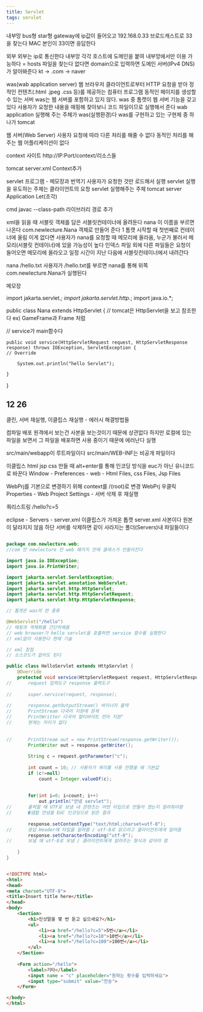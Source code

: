 ```yaml
---
title: Servlet
tags: servlet
---
```


내부망
bus형
star형
gateway에 ip값이 들어오고 192.168.0.33
브로드캐스트로 33을 찾는다
MAC 본인이 33이면 응답한다

외부
외부는 ip로 통신한다
내부망 각각 호스트에 도메인을 붙여 내부망에서만 이용 가능하다 = hosts 파일을 찾는다
없다면 domain으로 입력하면 도메인 서버(IPv4 DNS)가 알아봐준다 kt -> .com -> naver

was(wab application server)
웹 브라우저 클라이언트로부터 HTTP 요청을 받아 정적인 컨텐츠(.html .jpeg .css 등)를 제공하는 컴퓨터 프로그램
동적인 페이지를 생성할 수 있는 서버
was는 웹 서버를 포함하고 있지 않다. was 중 톰캣이 웹 서버 기능을 갖고 있다
사용자가 요청한 내용을 매핑해 찾아보니 코드 파일이므로 실행해서 준다
wab application 실행해 주는 주체가 was(실행환경)다
was를 구현하고 있는 구현체 중 하나가 tomcat

웹 서버(Web Server)
사용자 요청에 따라 다른 처리를 해줄 수 없다
동적인 처리를 해주는 웹 어플리케이션이 없다

context 사이트
http://IP:Port/context/리소스들

tomcat
server.xml Context추가


servlet 프로그램 - 메모장과 번역기
사용자가 요청한 것만 로드해서 실행
servlet 실행을 유도하는 주체는 클라이언트의 요청
servlet 실행해주는 주체 tomcat
server Application Let(조각)

cmd
javac --class-path 
라이브러리 경로 추가

xml을 읽을 때 서블릿 객체를 담은 서블릿컨테이너에 올려둔다
<servlet>
		<servlet-name>nana</servlet-name> 이 이름을 부르면 나온다
		<servlet-class>com.newlecture.Nana</servlet-class> 객체로 만들어 준다
		<load-on-startup>1</load-on-startup> 톰캣 시작할 때 첫번째로 컨테이너에 올림
		이게 없다면 사용자가 nana를 요청할 때 메모리에 올라옴, 누군가 불러서 메모리(서블릿 컨테이너)에 있을 가능성이 높다
</servlet>
인덱스 파일 외에 다른 파일들은 요청이 들어오면 메모리에 올라오고 일정 시간이 지난 다음에 서블릿컨테이너에서 내려간다


<servlet-mapping>
		<servlet-name>nana</servlet-name>
		<url-pattern>/hello.txt</url-pattern>
</servlet-mapping>
사용자가 /hello.txt를 부르면 nana를 통해 위쪽 com.newlecture.Nana가 실행된다

메모장

import jakarta.servlet.*;
import jakarta.servlet.http.*;
import java.io.*;

public class Nana extends HttpServlet {
// tomcat은 HttpServlet을 보고 참조한다 ex) GameFrame과 Frame 처럼

// service가 main함수다

	public void service(HttpServletRequest request, HttpServletResponse response) throws IOException, ServletException {
	// Override
	
		System.out.println("hello Servlet");

	}

}

12 26
-------------

클린, 서버 재실행, 이클립스 재실행 - 에러시 해결방법들

컴파일
배포  원격에서 보는건 사본을 보는것이기 때문에 상관없다 하지만 로컬에 있는 파일을 보면서 그 파일을 배포하면 사용 중이기 때문에 에러난다
실행

src/main/webapp이 루트파일이다 src/main/WEB-INF는 비공개 파일이다

이클립스 html jsp css 만들 때 alt+enter를 통해 인코딩 방식을 euc가 아닌 유니코드로 바꾼다
Window - Preferences - web - Html Files, css Files, Jsp Files

WebPrj를 기본으로 변경하기 위해 context를 /(root)로 변경
WebPrj 우클릭 Properties - Web Project Settings - 서버 삭제 후 재실행

쿼리스트링
/hello?c=5

eclipse - Servers - server.xml 이클립스가 가져온 톱캣 server.xml 사본이다 원본이 달라지지 않음
하단 서버를 삭제하면 같이 사라지는 폴더(Servers)내 파일들이다

```java

package com.newlecture.web;
//com 안 newlecture 안 web 패키지 안에 클래스가 만들어진다

import java.io.IOException;
import java.io.PrintWriter;

import jakarta.servlet.ServletException;
import jakarta.servlet.annotation.WebServlet;
import jakarta.servlet.http.HttpServlet;
import jakarta.servlet.http.HttpServletRequest;
import jakarta.servlet.http.HttpServletResponse;

// 톰캣은 was의 한 종류

@WebServlet("/hello")
// 매핑과 객체화를 간단히해줌
// web browser가 hello servlet을 호출하면 service 함수를 실행한다
// xml없이 사용한다 현재 기술

// xml 장점
// 소스코드가 없어도 된다

public class HelloServlet extends HttpServlet {
	@Override
	protected void service(HttpServletRequest request, HttpServletResponse response) throws ServletException, IOException {
//		request 입력도구 response 출력도구
		
//		super.service(request, response);
		
//		response.getOutputStream() 바이너리 출력
//		PrintStream 다국어 지원에 문제
//		PrintWritter 다국어 멀티바이트 언어 지원"
//		현재는 차이가 없다
		
		
//		PrintStream out = new PrintStream(response.getWriter());
		PrintWriter out = response.getWriter();
		
		String c = request.getParameter("c");
		
		int count = 10; // 사용자가 쿼리를 사용 안했을 때 기본값
		if (c!=null)
			count = Integer.valueOf(c);
		
			
		for(int i=0; i<count; i++)
			out.println("안녕 servlet");
//		출력할 때 UTF로 보냄 내 콘텐츠는 어떤 타입으로 만들어 졌는지 알려줘야함
//		�덈뀞 안녕을 EUC 인코딩으로 읽은 결과
		
		response.setContentType("text/html;charset=utf-8");
//		응답 Header에 타입을 알려줌 / utf-8로 읽으라고 클라이언트에게 알려줌
		response.setCharacterEncoding("utf-8");
//		보낼 때 utf-8로 보냄 / 클라이언트에게 알려주는 형식과 같아야 함
		
	}
}

```

```html

<!DOCTYPE html>
<html>
<head>
<meta charset="UTF-8">
<title>Insert title here</title>
</head>
<body>
	<Section>
		<h1>인삿말을 몇 번 듣고 싶으세요?</h1>
		<ul>
			<li><a href="/hello?c=5">5번</a></li>
			<li><a href="/hello?c=10">10번</a></li>
			<li><a href="/hello?c=100">100번</a></li>
		</ul>
	</Section>
	
	<Form action="/hello">
		<label>기타</label>
		<input name = "c" placeholder="원하는 횟수를 입력하세요">
		<input type="submit" value="전송">
	</Form>

</body>
</html>

```


